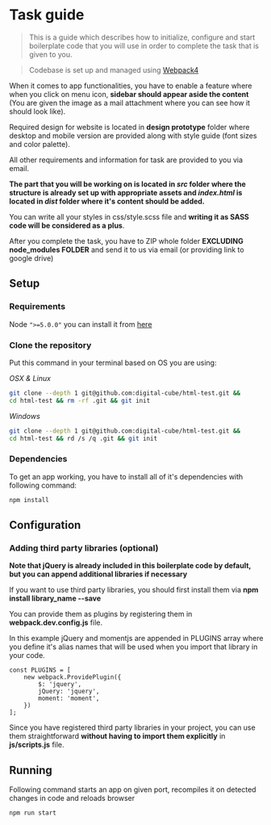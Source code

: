 # Task guide
> This is a guide which describes how to initialize, configure and start boilerplate code that you will use in order to complete the task that is given to you.

> Codebase is set up and managed using [Webpack4](https://webpack.js.org/)

When it comes to app functionalities, you have to enable a feature where when you click on menu icon, __sidebar should appear aside the content__ (You are given the image as a mail attachment where you can see how it should look like).

Required design for website is located in __design prototype__ folder where desktop and mobile version are provided along with style guide (font sizes and color palette).

All other requirements and information for task are provided to you via email.

**The part that you will be working on is located in *src* folder where the structure is already set up with appropriate assets and *index.html* is located in *dist* folder where it's content should be added.**

You can write all your styles in css/style.scss file and __writing it as SASS code will be considered as a plus__.

After you complete the task, you have to ZIP whole folder __EXCLUDING node_modules FOLDER__ and send it to us via email (or providing link to google drive)

## Setup

### Requirements

Node `">=5.0.0"` you can install it from [here](http://nodejs.org/)


### Clone the repository

Put this command in your terminal based on OS you are using:

*OSX & Linux*

```bash
git clone --depth 1 git@github.com:digital-cube/html-test.git && 
cd html-test && rm -rf .git && git init
```

*Windows*

```bash
git clone --depth 1 git@github.com:digital-cube/html-test.git &&
cd html-test && rd /s /q .git && git init
```

### Dependencies

To get an app working, you have to install all of it's dependencies with following command:

```bash
npm install
```

## Configuration

### Adding third party libraries (optional)


__Note that jQuery is already included in this boilerplate code by default, but you can append additional libraries if necessary__


If you want to use third party libraries, you should first install them via **npm install library_name --save**

You can provide them as plugins by registering them in __webpack.dev.config.js__ file.

In this example jQuery and momentjs are appended in PLUGINS array where you define it's alias names that will be used when you import that library in your code.


```
const PLUGINS = [
    new webpack.ProvidePlugin({
        $: 'jquery',
        jQuery: 'jquery',
        moment: 'moment',
    })
];
```


Since you have registered third party libraries in your project, you can use them straightforward **without having to import them explicitly** in __js/scripts.js__ file.



## Running

Following command starts an app on given port, recompiles it on detected changes in code and reloads browser
```bash
npm run start
```


